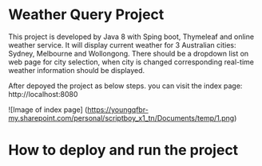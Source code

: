 # Weather Query Project

This project is developed by Java 8 with Sping boot, Thymeleaf and online weather service. It will display current weather for 3 Australian cities: Sydney, Melbourne and Wollongong. There should be a dropdown list on web page for city selection, when city is changed corresponding real-time weather information should be displayed.

After depoyed the project as below steps. you can visit the index page: http://localhost:8080

![Image of index page]
(https://youngqfbr-my.sharepoint.com/personal/scriptboy_x1_tn/Documents/temp/1.png)

# How to deploy and run the project
